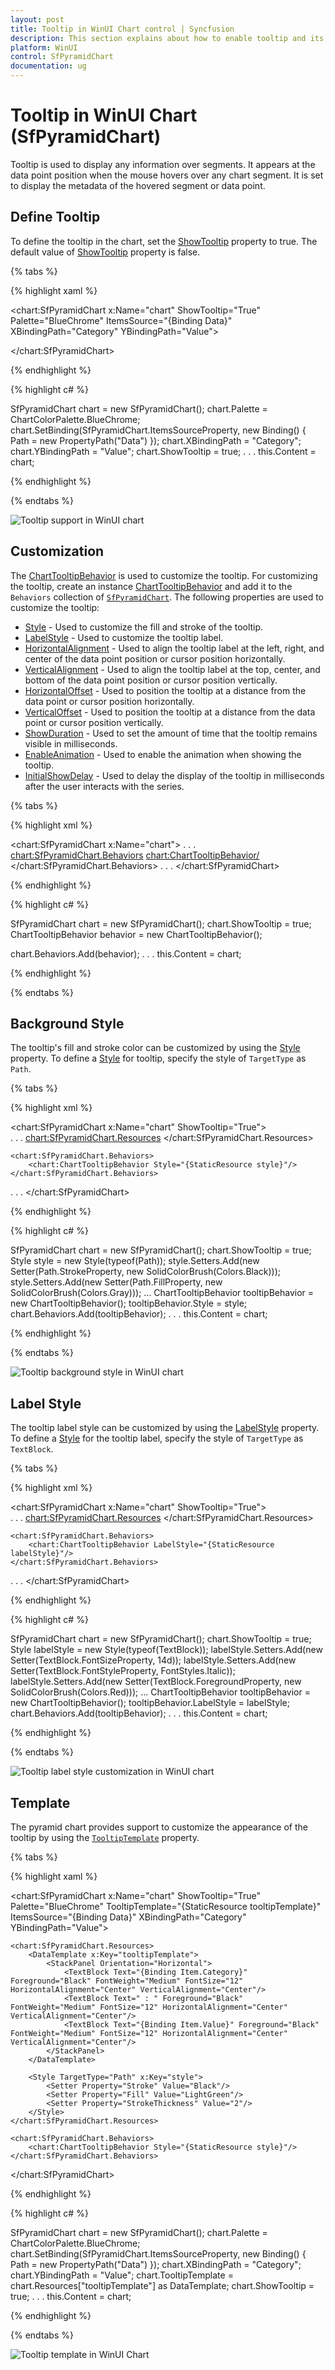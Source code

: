 ```yaml
---
layout: post
title: Tooltip in WinUI Chart control | Syncfusion
description: This section explains about how to enable tooltip and its customization in Syncfusion WinUI Chart(SfPyramidChart) control.
platform: WinUI
control: SfPyramidChart
documentation: ug
---
```


# Tooltip in WinUI Chart (SfPyramidChart)

Tooltip is used to display any information over segments. It appears at the data point position when the mouse hovers over any chart segment. It is set to display the metadata of the hovered segment or data point.

## Define Tooltip

To define the tooltip in the chart, set the [ShowTooltip]() property to true. The default value of [ShowTooltip]() property is false.

{% tabs %}

{% highlight xaml %}

<chart:SfPyramidChart x:Name="chart" 
                ShowTooltip="True"
                Palette="BlueChrome"
                ItemsSource="{Binding Data}" 
                XBindingPath="Category"
                YBindingPath="Value">          

</chart:SfPyramidChart>

{% endhighlight %}

{% highlight c# %}

SfPyramidChart chart = new SfPyramidChart();
chart.Palette = ChartColorPalette.BlueChrome;
chart.SetBinding(SfPyramidChart.ItemsSourceProperty, new Binding() { Path = new PropertyPath("Data") });
chart.XBindingPath = "Category";
chart.YBindingPath = "Value";
chart.ShowTooltip = true;
. . . 
this.Content = chart;

{% endhighlight %}

{% endtabs %}

![Tooltip support in WinUI chart](Tooltip_Images/WinUI_chart_tooltip.png)

## Customization

The [ChartTooltipBehavior]() is used to customize the tooltip. For customizing the tooltip, create an instance [ChartTooltipBehavior]() and add it to the `Behaviors` collection of [`SfPyramidChart`](). The following properties are used to customize the tooltip:

* [Style]() - Used to customize the fill and stroke of the tooltip.
* [LabelStyle]() - Used to customize the tooltip label.
* [HorizontalAlignment]() - Used to align the tooltip label at the left, right, and center of the data point position or cursor position horizontally.
* [VerticalAlignment]() - Used to align the tooltip label at the top, center, and bottom of the data point position or cursor position vertically.
* [HorizontalOffset]() - Used to position the tooltip at a distance from the data point or cursor position horizontally.
* [VerticalOffset]() - Used to position the tooltip at a distance from the data point or cursor position vertically.
* [ShowDuration]() - Used to set the amount of time that the tooltip remains visible in milliseconds.
* [EnableAnimation]() - Used to enable the animation when showing the tooltip.
* [InitialShowDelay]() - Used to delay the display of the tooltip in milliseconds after the user interacts with the series.

{% tabs %}

{% highlight xml %}

<chart:SfPyramidChart x:Name="chart">
. . .        
    <chart:SfPyramidChart.Behaviors>
        <chart:ChartTooltipBehavior/>
    </chart:SfPyramidChart.Behaviors>
. . .
</chart:SfPyramidChart>

{% endhighlight %}

{% highlight c# %}

SfPyramidChart chart = new SfPyramidChart();
chart.ShowTooltip = true;
ChartTooltipBehavior behavior = new ChartTooltipBehavior();

chart.Behaviors.Add(behavior);
. . . 
this.Content = chart;

{% endhighlight %}

{% endtabs %}

## Background Style

The tooltip's fill and stroke color can be customized by using the [Style]() property. To define a [Style]() for tooltip, specify the style of `TargetType` as `Path`.

{% tabs %}

{% highlight xml %}

<chart:SfPyramidChart x:Name="chart" 
                ShowTooltip="True">          
. . . 
    <chart:SfPyramidChart.Resources>
        <Style TargetType="Path" x:Key="style">
            <Setter Property="Stroke" Value="Black"/>
            <Setter Property="Fill" Value="Gray"/>
        </Style>
    </chart:SfPyramidChart.Resources>

    <chart:SfPyramidChart.Behaviors>
        <chart:ChartTooltipBehavior Style="{StaticResource style}"/>
    </chart:SfPyramidChart.Behaviors>
. . . 
</chart:SfPyramidChart>

{% endhighlight %}

{% highlight c# %}

SfPyramidChart chart = new SfPyramidChart();
chart.ShowTooltip = true;
Style style = new Style(typeof(Path));
style.Setters.Add(new Setter(Path.StrokeProperty, new SolidColorBrush(Colors.Black)));
style.Setters.Add(new Setter(Path.FillProperty, new SolidColorBrush(Colors.Gray)));
...
ChartTooltipBehavior tooltipBehavior = new ChartTooltipBehavior();
tooltipBehavior.Style = style;
chart.Behaviors.Add(tooltipBehavior);
. . . 
this.Content = chart;

{% endhighlight %}

{% endtabs %}

![Tooltip background style in WinUI chart](Tooltip_Images/WinUI_chart_tooltip_background_style.png)

## Label Style

The tooltip label style can be customized by using the [LabelStyle]() property. To define a [Style]() for the tooltip label, specify the style of `TargetType` as `TextBlock`.

{% tabs %}

{% highlight xml %}

<chart:SfPyramidChart x:Name="chart" ShowTooltip="True">          
. . . 
    <chart:SfPyramidChart.Resources>
        <Style TargetType="TextBlock" x:Key="labelStyle">
            <Setter Property="FontSize" Value="14"/>
            <Setter Property="Foreground" Value="Red"/>
            <Setter Property="FontStyle" Value="Italic"/>
        </Style>
    </chart:SfPyramidChart.Resources>

    <chart:SfPyramidChart.Behaviors>
        <chart:ChartTooltipBehavior LabelStyle="{StaticResource labelStyle}"/>
    </chart:SfPyramidChart.Behaviors>
. . . 
</chart:SfPyramidChart>

{% endhighlight %}

{% highlight c# %}

SfPyramidChart chart = new SfPyramidChart();
chart.ShowTooltip = true;
Style labelStyle = new Style(typeof(TextBlock));
labelStyle.Setters.Add(new Setter(TextBlock.FontSizeProperty, 14d));
labelStyle.Setters.Add(new Setter(TextBlock.FontStyleProperty, FontStyles.Italic));
labelStyle.Setters.Add(new Setter(TextBlock.ForegroundProperty, new SolidColorBrush(Colors.Red)));
...
ChartTooltipBehavior tooltipBehavior = new ChartTooltipBehavior();
tooltipBehavior.LabelStyle = labelStyle;
chart.Behaviors.Add(tooltipBehavior);
. . . 
this.Content = chart;

{% endhighlight %}

{% endtabs %}

![Tooltip label style customization in WinUI chart](Tooltip_Images/WinUI_chart_tooltip_label_style.png)

## Template

The pyramid chart provides support to customize the appearance of the tooltip by using the [`TooltipTemplate`]() property. 

{% tabs %}

{% highlight xaml %}

<chart:SfPyramidChart x:Name="chart" 
                ShowTooltip="True" 
                Palette="BlueChrome" TooltipTemplate="{StaticResource tooltipTemplate}"
                ItemsSource="{Binding Data}" 
                XBindingPath="Category"
                YBindingPath="Value">

    <chart:SfPyramidChart.Resources>
        <DataTemplate x:Key="tooltipTemplate">
            <StackPanel Orientation="Horizontal">
                <TextBlock Text="{Binding Item.Category}" Foreground="Black" FontWeight="Medium" FontSize="12" HorizontalAlignment="Center" VerticalAlignment="Center"/>
                <TextBlock Text=" : " Foreground="Black" FontWeight="Medium" FontSize="12" HorizontalAlignment="Center" VerticalAlignment="Center"/>
                <TextBlock Text="{Binding Item.Value}" Foreground="Black" FontWeight="Medium" FontSize="12" HorizontalAlignment="Center" VerticalAlignment="Center"/>
            </StackPanel>
        </DataTemplate>

        <Style TargetType="Path" x:Key="style">
            <Setter Property="Stroke" Value="Black"/>
            <Setter Property="Fill" Value="LightGreen"/>
            <Setter Property="StrokeThickness" Value="2"/>
        </Style>
    </chart:SfPyramidChart.Resources>

    <chart:SfPyramidChart.Behaviors>
        <chart:ChartTooltipBehavior Style="{StaticResource style}"/>
    </chart:SfPyramidChart.Behaviors>

</chart:SfPyramidChart>

{% endhighlight %}

{% highlight c# %}

SfPyramidChart chart = new SfPyramidChart();
chart.Palette = ChartColorPalette.BlueChrome;
chart.SetBinding(SfPyramidChart.ItemsSourceProperty, new Binding() { Path = new PropertyPath("Data") });
chart.XBindingPath = "Category";
chart.YBindingPath = "Value";
chart.TooltipTemplate = chart.Resources["tooltipTemplate"] as DataTemplate;
chart.ShowTooltip = true;
. . .
this.Content = chart;
        
{% endhighlight %}

{% endtabs %}

![Tooltip template in WinUI Chart](Tooltip_Images/WinUI_chart_tooltip_template.png)
